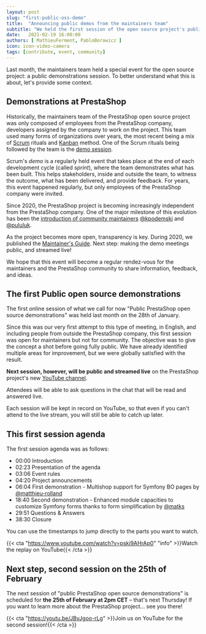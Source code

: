 ```yaml
---
layout: post
slug: "first-public-oss-demo"
title:  "Announcing public demos from the maintainers team"
subtitle: "We held the first session of the open source project's public demo"
date:   2021-02-19 16:00:00
authors: [ MathieuFerment, PabloBorowicz ]
icon: icon-video-camera
tags: [contribute, event, community]
---
```


Last month, the maintainers team held a special event for the open source project: a public demonstrations session. To better understand what this is about, let's provide some context.

## Demonstrations at PrestaShop

Historically, the maintainers team of the PrestaShop open source project was only composed of employees from the PrestaShop company, developers assigned by the company to work on the project. This team used many forms of organizations over years, the most recent being a mix of [Scrum](https://en.wikipedia.org/wiki/Scrum_(software_development)) rituals and [Kanban](https://en.wikipedia.org/wiki/Kanban_(development)) method. One of the Scrum rituals being followed by the team is the [demo session](https://manifesto.co.uk/scrum-practice-sprint-demo/).

Scrum's _demo_ is a regularly held event that takes place at the end of each development cycle (called _sprint_), where the team demonstrates what has been built. This helps stakeholders, inside and outside the team, to witness the outcome, what has been delivered, and provide feedback. For years, this event happened regularly, but only employees of the PrestaShop company were invited.

Since 2020, the PrestaShop project is becoming increasingly independent from the PrestaShop company. One of the major milestone of this evolution has been the [introduction of community maintainers](https://build.prestashop.com/news/coreweekly-43-2020/) [@kpodemski](https://github.com/kpodemski) and [@pululuk](https://github.com/pululuk).

As the project becomes more open, transparency is key. During 2020, we published the [Maintainer's Guide](https://devdocs.prestashop.com/1.7/project/maintainers-guide/). Next step: making the demo meetings public, and streamed live!

We hope that this event will become a regular rendez-vous for the maintainers and the PrestaShop community to share information, feedback, and ideas.

## The first Public open source demonstrations

The first online session of what we call for now "Public PrestaShop open source demonstrations" was held last month on the 28th of January.

Since this was our very first attempt to this type of meeting, in English, and including people from outside the PrestaShop company, this first session was open for maintainers but not for community. The objective was to give the concept a shot before going fully public. We have already identified multiple areas for improvement, but we were globally satisfied with the result.

**Next session, however, will be public and streamed live** on the PrestaShop project's new [YouTube channel](https://www.youtube.com/channel/UCchgBHHhl5Vu7HgjrzpvVQQ).

Attendees will be able to ask questions in the chat that will be read and answered live.

Each session will be kept in record on YouTube, so that even if you can't attend to the live stream, you will still be able to catch up later.

## This first session agenda

The first session agenda was as follows:

- 00:00 Introduction
- 02:23 Presentation of the agenda
- 03:06 Event rules
- 04:20 Project announcements
- 06:04 First demonstration - Multishop support for Symfony BO pages by [@matthieu-rolland](https://github.com/matthieu-rolland)
- 18:40 Second demonstration - Enhanced module capacities to customize Symfony forms thanks to form simplification by [@matks](https://github.com/matks)
- 29:51 Questions & Answers
- 38:30 Closure

You can use the timestamps to jump directly to the parts you want to watch.

{{< cta "https://www.youtube.com/watch?v=pski9AHrAp0" "info" >}}Watch the replay on YouTube{{< /cta >}}

## Next step, second session on the 25th of February

The next session of "public PrestaShop open source demonstrations" is scheduled for **the 25th of February at 2pm CET** – that's next Thursday! If you want to learn more about the PrestaShop project... see you there!

{{< cta "https://youtu.be/JBvJgoo-rLg" >}}Join us on YouTube for the second session!{{< /cta >}}
